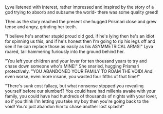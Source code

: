 Lyva listened with interest, rather impressed and inspired by the story of a god trying to absorb and subsume the world- there was some quality greed!    

Then as the story reached the present she hugged Prismari close and grew tense and angry, grinding her teeth.   

"I believe he's another stupid proud old god. If he's lying then he's an idiot for spinning us this, and if he's honest then I'm going to rip his legs off and see if he can replace those as easily as his ASYMMETRICAL ARMS!" Lyva roared, tail hammering furiously into the ground behind her.   

"You left your children and your lover for ten thousand years to try and chase down someone who's MINE!" She snarled, hugging Prismari protectively. "YOU ABANDONED YOUR FAMILY TO ROAM THE VOID! And even worse, even more insane,  you wasted four fifths of that time!"   

"There's sunk cost fallacy, but what nonsense stopped you revealing yourself before our slumber!? You could have had millenia awake with your family, you could have had hundreds of thousands of nights with your lover, so if you think I'm letting you take my boy then you're going back to the void! You'd just abandon him to chase another lost splash!"